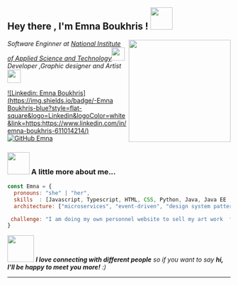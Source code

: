 <h2> Hey there , I'm Emna Boukhris ! <img src="https://media.giphy.com/media/mGcNjsfWAjY5AEZNw6/giphy.gif" width="50"></h2>
<img align='right' src="https://media.giphy.com/media/ieyl9zmCjO4b4t6qoY/giphy.gif" width="230">
<p><em>Software Enginner at <a href="http://www.unb.br">National Institute of Applied Science and Technology</a><img src="https://media.giphy.com/media/fYSnHlufseco8Fh93Z/giphy.gif" width="30"></br>Developer ,Graphic designer  and Artist </a><img src="https://media.giphy.com/media/WUlplcMpOCEmTGBtBW/giphy.gif" width="30"> 
</em></p>

[![Linkedin: Emna Boukhris](https://img.shields.io/badge/-Emna Boukhris-blue?style=flat-square&logo=Linkedin&logoColor=white&link=https:https://www.linkedin.com/in/emna-boukhris-611014214/)](https://www.linkedin.com/in/emna-boukhris-611014214/)
[![GitHub Emna](https://img.shields.io/github/followers/thaiane?label=follow&style=social)](https://github.com/Thaiane)


### <img src="https://media.giphy.com/media/VgCDAzcKvsR6OM0uWg/giphy.gif" width="50"> A little more about me...  

```javascript
const Emna = {
  pronouns: "she" | "her",
  skills  : [Javascript, Typescript, HTML, CSS, Python, Java, Java EE , C++ , C , php , symphony , React , next Js , MySQL , Spring Boot ],
  architecture: ["microservices", "event-driven", "design system pattern"],

 challenge: "I am doing my own personnel website to sell my art work  focused on next js and nest "
}
```

<img src="https://media.giphy.com/media/LnQjpWaON8nhr21vNW/giphy.gif" width="60"> <em><b>I love connecting with different people</b> so if you want to say <b>hi, I'll be happy to meet you more!</b> :)</em>

---

